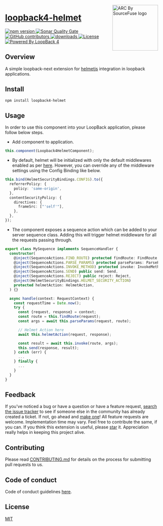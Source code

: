 <a href="https://sourcefuse.github.io/arc-docs/arc-api-docs" target="_blank"><img src="https://github.com/sourcefuse/loopback4-microservice-catalog/blob/master/docs/assets/logo-dark-bg.png?raw=true" alt="ARC By SourceFuse logo" title="ARC By SourceFuse" align="right" width="150" /></a>

# [loopback4-helmet](https://github.com/sourcefuse/loopback4-helmet)

<p align="left">
<a href="https://www.npmjs.com/package/loopback4-helmet">
<img src="https://img.shields.io/npm/v/loopback4-helmet.svg" alt="npm version" />
</a>
<a href="https://sonarcloud.io/summary/new_code?id=sourcefuse_loopback4-helmet" target="_blank">
<img alt="Sonar Quality Gate" src="https://img.shields.io/sonar/quality_gate/sourcefuse_loopback4-helmet?server=https%3A%2F%2Fsonarcloud.io">
</a>
<a href="https://github.com/sourcefuse/loopback4-helmet/graphs/contributors" target="_blank">
<img alt="GitHub contributors" src="https://img.shields.io/github/contributors/sourcefuse/loopback4-helmet">
</a>
<a href="https://www.npmjs.com/package/loopback4-helmet" target="_blank">
<img alt="downloads" src="https://img.shields.io/npm/dw/loopback4-helmet.svg">
</a>
<a href="https://github.com/sourcefuse/loopback4-helmet/blob/master/LICENSE">
<img src="https://img.shields.io/github/license/sourcefuse/loopback4-helmet.svg" alt="License" />
</a>
<a href="https://loopback.io/" target="_blank">
<img alt="Powered By LoopBack 4" src="https://img.shields.io/badge/Powered%20by-LoopBack 4-brightgreen" />
</a>
</p>

## Overview

A simple loopback-next extension for [helmetjs](https://helmetjs.github.io/) integration in loopback applications.

## Install

```sh
npm install loopback4-helmet
```

## Usage

In order to use this component into your LoopBack application, please follow below steps.

- Add component to application.

```ts
this.component(Loopback4HelmetComponent);
```

- By default, helmet will be initialized with only the default middlewares enabled as per [here](https://github.com/helmetjs/helmet#how-it-works). However, you can override any of the middleware settings using the Config Binding like below.

```ts
this.bind(HelmetSecurityBindings.CONFIG).to({
  referrerPolicy: {
    policy: 'same-origin',
  },
  contentSecurityPolicy: {
    directives: {
      frameSrc: ["'self'"],
    },
  },
});
```

- The component exposes a sequence action which can be added to your server sequence class. Adding this will trigger helmet middleware for all the requests passing through.

```ts
export class MySequence implements SequenceHandler {
  constructor(
    @inject(SequenceActions.FIND_ROUTE) protected findRoute: FindRoute,
    @inject(SequenceActions.PARSE_PARAMS) protected parseParams: ParseParams,
    @inject(SequenceActions.INVOKE_METHOD) protected invoke: InvokeMethod,
    @inject(SequenceActions.SEND) public send: Send,
    @inject(SequenceActions.REJECT) public reject: Reject,
    @inject(HelmetSecurityBindings.HELMET_SECURITY_ACTION)
    protected helmetAction: HelmetAction,
  ) {}

  async handle(context: RequestContext) {
    const requestTime = Date.now();
    try {
      const {request, response} = context;
      const route = this.findRoute(request);
      const args = await this.parseParams(request, route);

      // Helmet Action here
      await this.helmetAction(request, response);

      const result = await this.invoke(route, args);
      this.send(response, result);
    } catch (err) {
      ...
    } finally {
      ...
    }
  }
}
```

## Feedback

If you've noticed a bug or have a question or have a feature request, [search the issue tracker](https://github.com/sourcefuse/loopback4-helmet/issues) to see if someone else in the community has already created a ticket.
If not, go ahead and [make one](https://github.com/sourcefuse/loopback4-helmet/issues/new/choose)!
All feature requests are welcome. Implementation time may vary. Feel free to contribute the same, if you can.
If you think this extension is useful, please [star](https://help.github.com/en/articles/about-stars) it. Appreciation really helps in keeping this project alive.

## Contributing

Please read [CONTRIBUTING.md](https://github.com/sourcefuse/loopback4-helmet/blob/master/.github/CONTRIBUTING.md) for details on the process for submitting pull requests to us.

## Code of conduct

Code of conduct guidelines [here](https://github.com/sourcefuse/loopback4-helmet/blob/master/.github/CODE_OF_CONDUCT.md).

## License

[MIT](https://github.com/sourcefuse/loopback4-helmet/blob/master/LICENSE)
